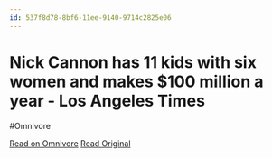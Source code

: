 ```yaml
---
id: 537f8d78-8bf6-11ee-9140-9714c2825e06
---
```


# Nick Cannon has 11 kids with six women and makes $100 million a year - Los Angeles Times
#Omnivore

[Read on Omnivore](https://omnivore.app/me/nick-cannon-has-11-kids-with-six-women-and-makes-100-million-a-y-18c091eb80f)
[Read Original](http://latimes.com/entertainment-arts/story/2023-05-07/for-real-nick-cannon-family-kids)

